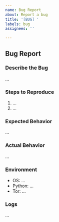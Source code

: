 ```yaml
---
name: Bug Report
about: Report a bug
title: '[BUG] '
labels: bug
assignees: ''

---
```


## Bug Report

### Describe the Bug
...

### Steps to Reproduce
1. ...
2. ...

### Expected Behavior
...

### Actual Behavior
...

### Environment
- OS: ...
- Python: ...
- Tor: ...

### Logs
...

